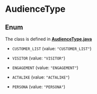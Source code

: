 

# AudienceType

## Enum

The class is defined in **[AudienceType.java](../../src/main/java/org/openapitools/model/AudienceType.java)**


* `CUSTOMER_LIST` (value: `"CUSTOMER_LIST"`)

* `VISITOR` (value: `"VISITOR"`)

* `ENGAGEMENT` (value: `"ENGAGEMENT"`)

* `ACTALIKE` (value: `"ACTALIKE"`)

* `PERSONA` (value: `"PERSONA"`)



